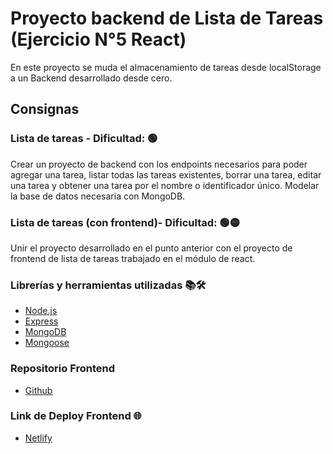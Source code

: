# Proyecto backend de Lista de Tareas (Ejercicio N°5 React)

En este proyecto se muda el almacenamiento de tareas desde localStorage a un Backend desarrollado desde cero.

## Consignas

### Lista de tareas - Dificultad: 🟢

Crear un proyecto de backend con los endpoints necesarios para poder agregar
una tarea, listar todas las tareas existentes, borrar una tarea, editar una tarea y
obtener una tarea por el nombre o identificador único. Modelar la base de datos
necesaria con MongoDB.

### Lista de tareas (con frontend)- Dificultad: 🟢🟡
Unir el proyecto desarrollado en el punto anterior con el proyecto de frontend de
lista de tareas trabajado en el módulo de react.

### Librerías y herramientas utilizadas 📚🛠️
- [Node.js](https://nodejs.org/en/)
- [Express](https://expressjs.com/es/)
- [MongoDB](https://www.mongodb.com/)
- [Mongoose](https://mongoosejs.com/)

### Repositorio Frontend
- [Github](https://github.com/lucasecapdevila/react-tp1-ejercicio5)

### Link de Deploy Frontend 🌐
- [Netlify](https://lucasecapdevila-tpn5react76i.netlify.app/)

